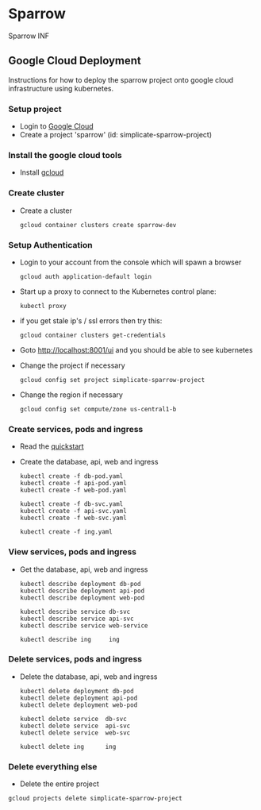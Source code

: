 # Sparrow
Sparrow INF

## Google Cloud Deployment
Instructions for how to deploy the sparrow project onto google cloud infrastructure using kubernetes.

### Setup project
 - Login to [Google Cloud](https://console.cloud.google.com)
 - Create a project 'sparrow' (id: simplicate-sparrow-project)
 
### Install the google cloud tools
 - Install [gcloud](https://www.google.com.au/url?sa=t&rct=j&q=&esrc=s&source=web&cd=1&cad=rja&uact=8&ved=0ahUKEwjXr5P4i4bQAhWCJ5QKHWY5B40QFggbMAA&url=https%3A%2F%2Fcloud.google.com%2Fsdk%2F&usg=AFQjCNGJ6NuXLC5eFVGtotHysFNTyoS5-Q&sig2=ZjUH_yGAyQgv0HHODP_4kQ&bvm=bv.137132246,d.dGo)
 

### Create cluster

 - Create a cluster
 
    ```
    gcloud container clusters create sparrow-dev
    ```
    
### Setup Authentication
 - Login to your account from the console which will spawn a browser
 
   ```
   gcloud auth application-default login
   ```
   
 - Start up a proxy to connect to the Kubernetes control plane:
 
    ```
    kubectl proxy
    ```
 - if you get stale ip's / ssl errors then try this:

   ```
   gcloud container clusters get-credentials
   ``` 
   
 - Goto [http://localhost:8001/ui](http://localhost:8001/ui) and you should be able to see kubernetes

 - Change the project if necessary
 
    ```
    gcloud config set project simplicate-sparrow-project
    ```
    
 - Change the region if necessary
 
    ```
    gcloud config set compute/zone us-central1-b
    ```

### Create services, pods and ingress 
 - Read the [quickstart](https://cloud.google.com/container-engine/docs/quickstart)

 - Create the database, api, web and ingress 
    ```
    kubectl create -f db-pod.yaml
    kubectl create -f api-pod.yaml
    kubectl create -f web-pod.yaml
    
    kubectl create -f db-svc.yaml
    kubectl create -f api-svc.yaml
    kubectl create -f web-svc.yaml
  
    kubectl create -f ing.yaml
    ```

### View services, pods and ingress 
 - Get the database, api, web and ingress 
    ```
    kubectl describe deployment db-pod
    kubectl describe deployment api-pod
    kubectl describe deployment web-pod

    kubectl describe service db-svc
    kubectl describe service api-svc
    kubectl describe service web-service
    
    kubectl describe ing     ing
    ```

### Delete services, pods and ingress 
 - Delete the database, api, web and ingress 
    ```
    kubectl delete deployment db-pod
    kubectl delete deployment api-pod
    kubectl delete deployment web-pod

    kubectl delete service  db-svc
    kubectl delete service  api-svc
    kubectl delete service  web-svc
    
    kubectl delete ing      ing
    ```

### Delete everything else
- Delete the entire project
```
gcloud projects delete simplicate-sparrow-project
```